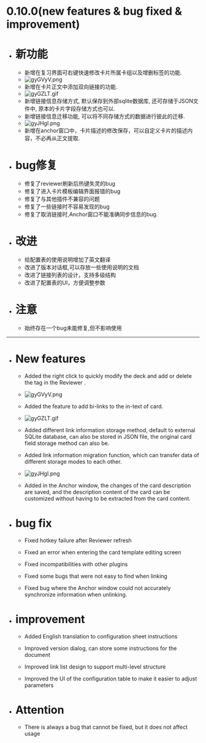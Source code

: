# 0.10.0(new features & bug fixed & improvement)



- # 新功能
  - 新增在复习界面可右键快速修改卡片所属卡组以及增删标签的功能.
  - ![gyGVyV.png](https://z3.ax1x.com/2021/05/15/gyGVyV.png)
  - 新增在卡片正文中添加双向链接的功能.
  - ![gyGZLT.gif](https://z3.ax1x.com/2021/05/15/gyGZLT.gif)
  - 新增链接信息存储方式, 默认保存到外部sqlite数据库, 还可存储于JSON文件中, 原本的卡片字段存储方式也可以.
  - 新增链接信息迁移功能, 可以将不同存储方式的数据进行彼此的迁移.
  - ![gyJHgI.png](https://z3.ax1x.com/2021/05/15/gyJHgI.png)  
  - 新增在anchor窗口中，卡片描述的修改保存，可以自定义卡片的描述内容，不必再从正文提取.
- # bug修复
  - 修复了reviewer刷新后热键失灵的bug
  - 修复了进入卡片模板编辑界面报错的bug
  - 修复了与其他插件不兼容的问题
  - 修复了一些链接时不容易发现的bug
  - 修复了取消链接时,Anchor窗口不能准确同步信息的bug.
- # 改进
  - 给配置表的使用说明增加了英文翻译
  - 改进了版本对话框,可以存放一些使用说明的文档
  - 改进了链接列表的设计，支持多级结构
  - 改进了配置表的UI，方便调整参数
- # 注意
  - 始终存在一个bug未能修复,但不影响使用

---

- # New features

  - Added the right click to quickly modify the deck and add or delete the tag in the Reviewer .
  - ![gyGVyV.png](https://z3.ax1x.com/2021/05/15/gyGVyV.png)
  - Added the feature to add  bi-links to the in-text of card.
  - ![gyGZLT.gif](https://z3.ax1x.com/2021/05/15/gyGZLT.gif)
  - Added different link information storage method, default to external SQLite database, can also be stored in JSON file, the original card field storage method can also be.

  - Added link information migration function, which can transfer data of different storage modes to each other.
  - ![gyJHgI.png](https://z3.ax1x.com/2021/05/15/gyJHgI.png)
  - Added in the Anchor window, the changes of the card description are saved, and the description content of the card can be customized without having to be extracted from the card content.

- # bug fix

  - Fixed hotkey failure after Reviewer refresh

  - Fixed an error when entering the card template editing screen

  - Fixed incompatibilities with other plugins

  - Fixed some bugs that were not easy to find when linking

  - Fixed bug where the Anchor window could not accurately synchronize information when unlinking.

- # improvement

  - Added English translation to configuration sheet instructions

  - Improved version dialog, can store some instructions for the document

  - Improved link list design to support multi-level structure

  - Improved the UI of the configuration table to make it easier to adjust parameters

- # Attention

  - There is always a bug that cannot be fixed, but it does not affect usage


